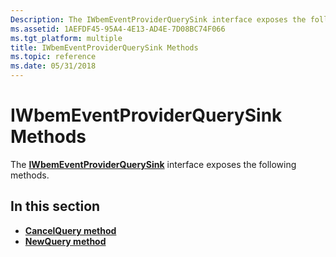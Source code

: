 ```yaml
---
Description: The IWbemEventProviderQuerySink interface exposes the following methods.
ms.assetid: 1AEFDF45-95A4-4E13-AD4E-7D08BC74F066
ms.tgt_platform: multiple
title: IWbemEventProviderQuerySink Methods
ms.topic: reference
ms.date: 05/31/2018
---
```


# IWbemEventProviderQuerySink Methods

The [**IWbemEventProviderQuerySink**](/windows/desktop/api/Wbemprov/nn-wbemprov-iwbemeventproviderquerysink) interface exposes the following methods.

## In this section

-   [**CancelQuery method**](/windows/desktop/api/Wbemprov/nf-wbemprov-iwbemeventproviderquerysink-cancelquery)
-   [**NewQuery method**](/windows/desktop/api/Wbemprov/nf-wbemprov-iwbemeventproviderquerysink-newquery)

 

 



